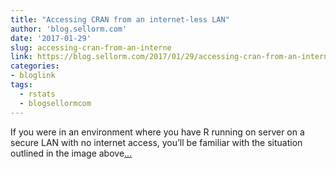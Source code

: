 ```yaml
---
title: "Accessing CRAN from an internet-less LAN"
author: 'blog.sellorm.com'
date: '2017-01-29'
slug: accessing-cran-from-an-interne
link: https://blog.sellorm.com/2017/01/29/accessing-cran-from-an-internet-less-lan/
categories:
- bloglink
tags:
  - rstats
  - blogsellormcom
---
```


If you were in an environment where you have R running on server on a secure LAN with no internet access, you’ll be familiar with the situation outlined in the image above[... <i class="fas fa-external-link-alt"></i>](https://blog.sellorm.com/2017/01/29/accessing-cran-from-an-internet-less-lan/)

